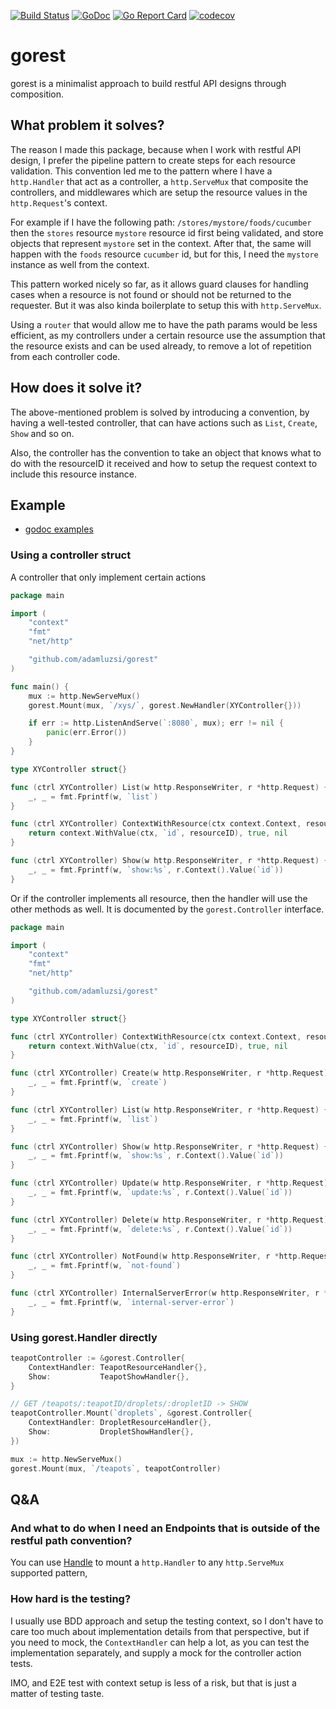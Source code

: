 [![Build Status](https://travis-ci.org/adamluzsi/gorest.svg?branch=master)](https://travis-ci.org/adamluzsi/gorest)
[![GoDoc](https://godoc.org/github.com/adamluzsi/gorest?status.png)](https://godoc.org/github.com/adamluzsi/gorest)
[![Go Report Card](https://goreportcard.com/badge/github.com/adamluzsi/gorest)](https://goreportcard.com/report/github.com/adamluzsi/gorest)
[![codecov](https://codecov.io/gh/adamluzsi/gorest/branch/master/graph/badge.svg)](https://codecov.io/gh/adamluzsi/gorest)
# gorest

gorest is a minimalist approach to build restful API designs through composition.

## What problem it solves?

The reason I made this package, because when I work with restful API design,
I prefer the pipeline pattern to create steps for each resource validation.
This convention led me to the pattern where I have a `http.Handler` that act as a controller,
a `http.ServeMux` that composite the controllers, and middlewares which are setup the resource values in the `http.Request`'s context.

For example if I have the following path: `/stores/mystore/foods/cucumber`
then the `stores` resource `mystore` resource id first being validated,
and store objects that represent `mystore` set in the context.
After that, the same will happen with the `foods` resource `cucumber` id,
but for this, I need the `mystore` instance as well from the context.

This pattern worked nicely so far, as it allows guard clauses for handling cases
when a resource is not found or should not be returned to the requester.
But it was also kinda boilerplate to setup this with `http.ServeMux`.

Using a `router` that would allow me to have the path params would be less efficient,
as my controllers under a certain resource use the assumption that the resource exists and can be used already,
to remove a lot of repetition from each controller code.

## How does it solve it?

The above-mentioned problem is solved by introducing a convention,
by having a well-tested controller, that can have actions such as `List`, `Create`, `Show` and so on.

Also, the controller has the convention to take an object that knows what to do with the resourceID it received
and how to setup the request context to include this resource instance.

## Example

* [godoc examples](https://godoc.org/github.com/adamluzsi/gorest#pkg-examples)

### Using a controller struct

A controller that only implement certain actions

```go
package main

import (
	"context"
	"fmt"
	"net/http"

	"github.com/adamluzsi/gorest"
)

func main() {
    mux := http.NewServeMux()
    gorest.Mount(mux, `/xys/`, gorest.NewHandler(XYController{}))

    if err := http.ListenAndServe(`:8080`, mux); err != nil {
		panic(err.Error())
	}
}

type XYController struct{}

func (ctrl XYController) List(w http.ResponseWriter, r *http.Request) {
	_, _ = fmt.Fprintf(w, `list`)
}

func (ctrl XYController) ContextWithResource(ctx context.Context, resourceID string) (newContext context.Context, found bool, err error) {
	return context.WithValue(ctx, `id`, resourceID), true, nil
}

func (ctrl XYController) Show(w http.ResponseWriter, r *http.Request) {
	_, _ = fmt.Fprintf(w, `show:%s`, r.Context().Value(`id`))
}


```

Or if the controller implements all resource, then the handler will use the other methods as well.
It is documented by the `gorest.Controller` interface.

```go
package main

import (
	"context"
	"fmt"
	"net/http"

	"github.com/adamluzsi/gorest"
)

type XYController struct{}

func (ctrl XYController) ContextWithResource(ctx context.Context, resourceID string) (newContext context.Context, found bool, err error) {
	return context.WithValue(ctx, `id`, resourceID), true, nil
}

func (ctrl XYController) Create(w http.ResponseWriter, r *http.Request) {
	_, _ = fmt.Fprintf(w, `create`)
}

func (ctrl XYController) List(w http.ResponseWriter, r *http.Request) {
	_, _ = fmt.Fprintf(w, `list`)
}

func (ctrl XYController) Show(w http.ResponseWriter, r *http.Request) {
	_, _ = fmt.Fprintf(w, `show:%s`, r.Context().Value(`id`))
}

func (ctrl XYController) Update(w http.ResponseWriter, r *http.Request) {
	_, _ = fmt.Fprintf(w, `update:%s`, r.Context().Value(`id`))
}

func (ctrl XYController) Delete(w http.ResponseWriter, r *http.Request) {
	_, _ = fmt.Fprintf(w, `delete:%s`, r.Context().Value(`id`))
}

func (ctrl XYController) NotFound(w http.ResponseWriter, r *http.Request) {
	_, _ = fmt.Fprintf(w, `not-found`)
}

func (ctrl XYController) InternalServerError(w http.ResponseWriter, r *http.Request) {
	_, _ = fmt.Fprintf(w, `internal-server-error`)
}
```

### Using gorest.Handler directly

```go
teapotController := &gorest.Controller{
    ContextHandler: TeapotResourceHandler{},
    Show:           TeapotShowHandler{},
}

// GET /teapots/:teapotID/droplets/:dropletID -> SHOW
teapotController.Mount(`droplets`, &gorest.Controller{
    ContextHandler: DropletResourceHandler{},
    Show:           DropletShowHandler{},
})

mux := http.NewServeMux()
gorest.Mount(mux, `/teapots`, teapotController)
```

## Q&A

### And what to do when I need an Endpoints that is outside of the restful path convention?

You can use [Handle](https://godoc.org/github.com/adamluzsi/gorest#Controller.Handle) to mount a `http.Handler` to any `http.ServeMux` supported pattern,

### How hard is the testing?

I usually use BDD approach and setup the testing context,
so I don't have to care too much about implementation details from that perspective,
but if you need to mock, the `ContextHandler` can help a lot, as you can test the implementation separately,
and supply a mock for the controller action tests.

IMO, and E2E test with context setup is less of a risk, but that is just a matter of testing taste.
